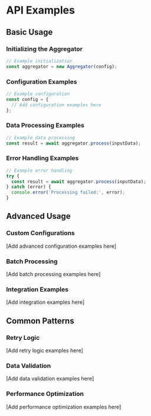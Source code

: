 # API Examples

## Basic Usage

### Initializing the Aggregator

```javascript
// Example initialization
const aggregator = new Aggregator(config);
```

### Configuration Examples

```javascript
// Example configuration
const config = {
  // Add configuration examples here
};
```

### Data Processing Examples

```javascript
// Example data processing
const result = await aggregator.process(inputData);
```

### Error Handling Examples

```javascript
// Example error handling
try {
  const result = await aggregator.process(inputData);
} catch (error) {
  console.error('Processing failed:', error);
}
```

## Advanced Usage

### Custom Configurations

[Add advanced configuration examples here]

### Batch Processing

[Add batch processing examples here]

### Integration Examples

[Add integration examples here]

## Common Patterns

### Retry Logic

[Add retry logic examples here]

### Data Validation

[Add data validation examples here]

### Performance Optimization

[Add performance optimization examples here]
